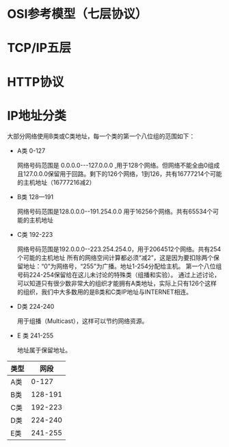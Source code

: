 # OSI参考模型（七层协议）

# TCP/IP五层

# HTTP协议

# IP地址分类

  大部分网络使用B类或C类地址，每一个类的第一个八位组的范围如下：
  
  * A类 0-127 
  
    网络号码范围是 0.0.0.0---127.0.0.0 ,用于128个网络。但网络不能全由0组成且127.0.0.0保留用于回路。剩下的126个网络，1到126，共有16777214个可能的主机地址（16777216减2）
  
  * B类 128—191
  
    网络号码范围是128.0.0.0--191.254.0.0 用于16256个网络。共有65534个可能的主机地址

  * C类 192-223
  
    网络号码范围是192.0.0.0--223.254.254.0，用于2064512个网络。共有254个可能的主机地址
    所有的网络空间计算都必须“减2”，这是因为要扣除两个保留地址：“0”为网络号，“255”为广播。地址1-254分配给主机。
    第一个八位组号码224-254保留给在这儿未讨论的特殊类（组播和实验）。
    通过上述讨论，可以知道只有很少数非常大的组织才能拥有A类地址，实际上只有126个这样的组织，我们中大多数用的是B类和C类IP地址与INTERNET相连。
  
  * D类 224-240
  
    用于组播（Multicast），这样可以节约网络资源。
  
  * E 类 241-255
    
    地址属于保留地址。

类型|网段
--|--
A类|0-127
B类|128-191
C类|192-223
D类|224-240
E类|241-255
